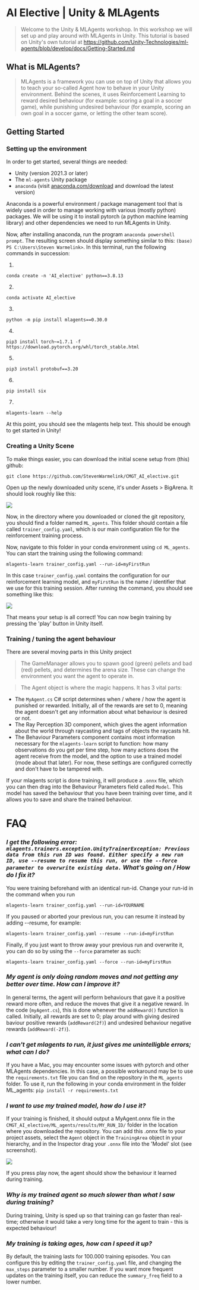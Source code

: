 # AI Elective | Unity & MLAgents

> Welcome to the Unity & MLAgents workshop. In this workshop we will set up and play around with MLAgents in Unity. This tutorial is based on Unity's own tutorial at https://github.com/Unity-Technologies/ml-agents/blob/develop/docs/Getting-Started.md

## What is MLAgents?

> MLAgents is a framework you can use on top of Unity that allows you to teach your so-called Agent how to behave in your Unity environment. Behind the scenes, it uses Reinforcement Learning to reward desired behaviour (for example: scoring a goal in a soccer game), while punishing undesired behaviour (for example, scoring an own goal in a soccer game, or letting the other team score). 

## Getting Started 

### Setting up the environment

In order to get started, several things are needed:

 - Unity (version 2021.3 or later)
 - The `ml-agents` Unity package
 - `anaconda` (visit [anaconda.com/download](https://www.anaconda.com/download) and download the latest version)

Anaconda is a powerful environment / package management tool that is widely used in order to manage working with various (mostly python) packages. We will be using it to install pytorch (a python machine learning library) and other dependencies we need to run MLAgents in Unity.  

Now, after installing anaconda, run the program `anaconda powershell prompt`. The resulting screen should display something similar to this: `(base) PS C:\Users\Steven Warmelink>`. In this terminal, run the following commands in succession:

1. 
```
conda create -n 'AI_elective' python==3.8.13
```
2. 
```
conda activate AI_elective
```
3. 
```
python -m pip install mlagents==0.30.0
```
4. 
```
pip3 install torch~=1.7.1 -f https://download.pytorch.org/whl/torch_stable.html
```
5. 
```
pip3 install protobuf==3.20
```
6. 
```
pip install six
```
7.
```
mlagents-learn --help
```

At this point, you should see the mlagents help text. This should be enough to get started in Unity!

### Creating a Unity Scene

To make things easier, you can download the initial scene setup from (this) github:

```
git clone https://github.com/StevenWarmelink/CMGT_AI_elective.git
```

Open up the newly downloaded unity scene, it's under Assets > BigArena. It should look roughly like this:

![](./imgs/unity_scene.png)

Now, in the directory where you downloaded or cloned the git repository, you should find a folder named `ML_agents`. This folder should contain a file called `trainer_config.yaml`, which is our main configuration file for the reinforcement training process. 

Now, navigate to this folder in your conda environment using `cd ML_agents`. You can start the training using the following command:

```
mlagents-learn trainer_config.yaml --run-id=myFirstRun
```

In this case `trainer_config.yaml` contains the configuration for our reinforcement learning model, and `myFirstRun` is the name / identifier that we use for this training session. After running the command, you should see something like this:

![](./imgs/mlagents_learn.png)

That means your setup is all correct! You can now begin training by pressing the 'play' button in Unity itself. 

### Training / tuning the agent behaviour

There are several moving parts in this Unity project

> The GameManager allows you to spawn good (green) pellets and bad (red) pellets, and determines the arena size. These can change the environment you want the agent to operate in. 

> The Agent object is where the magic happens. It has 3 vital parts:
 - The `MyAgent.cs` C# script determines when / where / how the agent is punished or rewarded. Initially, all of the rewards are set to 0, meaning the agent doesn't get any information about what behaviour is desired or not. 
 - The Ray Perception 3D component, which gives the agent information about the world through raycasting and tags of objects the raycasts hit. 
 - The Behaviour Parameters component contains most information necessary for the `mlagents-learn` script to function: how many observations do you get per time step, how many actions does the agent receive from the model, and the option to use a trained model (mode about that later). For now, these settings are configured correctly and don't have to be tampered with.  

If your mlagents script is done training, it will produce a `.onnx` file, which you can then drag into the Behaviour Parameters field called `Model`. This model has saved the behaviour that you have been training over time, and it allows you to save and share the trained behaviour.

# FAQ


### *I get the following error: `mlagents.trainers.exception.UnityTrainerException: Previous data from this run ID was found. Either specify a new run ID, use --resume to resume this run, or use the --force parameter to overwrite existing data.` What's going on / How do I fix it?*

You were training beforehand with an identical run-id. Change your run-id in the command when you run 

```
mlagents-learn trainer_config.yaml --run-id=YOURNAME
```

If you paused or aborted your previous run, you can resume it instead by adding --resume, for example: 

```
mlagents-learn trainer_config.yaml --resume --run-id=myFirstRun
```

Finally, if you just want to throw away your previous run and overwrite it, you can do so by using the `--force` parameter as such:
```
mlagents-learn trainer_config.yaml --force --run-id=myFirstRun
```

### *My agent is only doing random moves and not getting any better over time. How can I improve it?*

In general terms, the agent will perform behaviours that gave it a positive reward more often, and reduce the moves that give it a negative reward. In the code (`myAgent.cs`), this is done whenever the `addReward()` function is called. Initially, all rewards are set to 0; play around with giving desired baviour positive rewards (`addReward(2f)`) and undesired behaviour negative rewards (`addReward(-2f)`).

### *I can't get mlagents to run, it just gives me unintelligble errors; what can I do?*

If you have a Mac, you may encounter some issues with pytorch and other MLAgents dependencies. In this case, a possible workaround may be to use the `requirements.txt` file you can find on the repository in the `ML_agents` folder. To use it, run the following in your conda environment in the folder ML_agents:
```pip install -r requirements.txt```

### *I want to use my trained model, how do I use it?*

If your training is finished, it should output a MyAgent.onnx file in the `CMGT_AI_elective/ML_agents/results/MY_RUN_ID/` folder in the location where you downloaded the repository. You can add this .onnx file to your project assets, select the `Agent` object in the `TrainingArea` object in your hierarchy, and in the Inspector drag your `.onnx` file into the 'Model' slot (see screenshot). 

![](./imgs/use_trained_behaviour.png)

If you press play now, the agent should show the behaviour it learned during training. 

### *Why is my trained agent so much slower than what I saw during training?*

During training, Unity is sped up so that training can go faster than real-time; otherwise it would take a very long time for the agent to train - this is expected behaviour!

### *My training is taking ages, how can I speed it up?*

By default, the training lasts for 100.000 training episodes. You can configure this by editing the `trainer_config.yaml` file, and changing the `max_steps` parameter to a smaller number. If you want more frequent updates on the training itself, you can reduce the `summary_freq` field to a lower number. 
